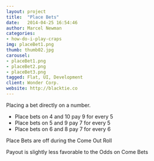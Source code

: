 ```yaml
---
layout: project
title:  "Place Bets"
date:   2014-04-25 16:54:46
author: Marcel Newman
categories:
- how-do-i-play-craps
img: placeBet1.png
thumb: thumb02.jpg
carousel:
- placeBet1.png
- placeBet2.png
- placeBet3.png
tagged: Flat, UI, Development
client: Wonder Corp.
website: http://blacktie.co
---
```

Placing a bet directly on a number.

- Place bets on 4 and 10 pay 9 for every 5
- Place bets on 5 and 9 pay 7 for every 5
- Place bets on 6 and 8 pay 7 for every 6

Place Bets are off during the Come Out Roll

Payout is slightly less favorable to the Odds on Come Bets
